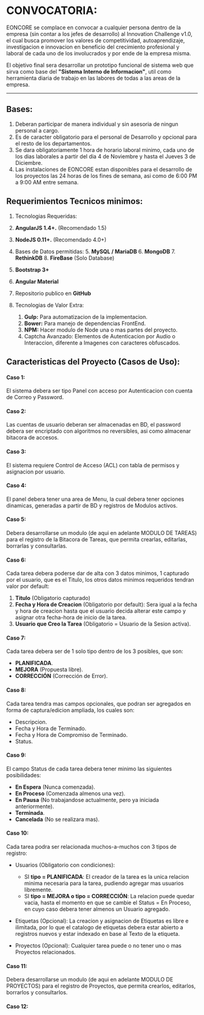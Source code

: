 # CONVOCATORIA:

EONCORE se complace en convocar a cualquier persona dentro de la empresa (sin contar a los jefes de desarrollo) al Innovation Challenge v1.0, el cual busca promover los valores de competitividad, autoaprendizaje, investigacion e innovacion en beneficio del crecimiento profesional y laboral de cada uno de los involucrados y por ende de la empresa misma.

El objetivo final sera desarrollar un prototipo funcional de sistema web que sirva como base del **"Sistema Interno de Informacion"**, util como herramienta diaria de trabajo en las labores de todas a las areas de la empresa.

---

## Bases:

1. Deberan participar de manera individual y sin asesoria de ningun personal a cargo.
2. Es de caracter obligatorio para el personal de Desarrollo y opcional para el resto de los departamentos.
3. Se dara obligatoriamente 1 hora de horario laboral minimo, cada uno de los dias laborales a partir del dia 4 de Noviembre y hasta el Jueves 3 de Diciembre.
4. Las instalaciones de EONCORE estan disponibles para el desarrollo de los proyectos las 24 horas de los fines de semana, asi como de 6:00 PM a 9:00 AM entre semana.


## Requerimientos Tecnicos minimos:

 1. Tecnologias Requeridas:
   2. **AngularJS 1.4+.** (Recomendado 1.5)
   3. **NodeJS	0.11+.** (Recomendado 4.0+)
   4. Bases de Datos permitidas:
     5. **MySQL / MariaDB**
     6. **MongoDB**
     7. **RethinkDB**
     8. **FireBase** (Solo Database)
   5. **Bootstrap 3+**
   6. **Angular Material**
   7. Repositorio publico en **GitHub**

 2. Tecnologias de Valor Extra:
     1. **Gulp:** Para automatizacion de la implementacion.
     2. **Bower:** Para manejo de dependencias FrontEnd.
     3. **NPM:** Hacer modulo de Node una o mas partes del proyecto.
     4. Captcha Avanzado: Elementos de Autenticacion por Audio o Interaccion, diferente a Imagenes con caracteres obfuscados. 

## Caracteristicas del Proyecto (Casos de Uso):

####  Caso 1:
El sistema debera ser tipo Panel con acceso por Autenticacion con cuenta de Correo y Password.

####  Caso 2:
Las cuentas de usuario deberan ser almacenadas en BD, el password debera ser encriptado con algoritmos no reversibles, asi como almacenar bitacora de accesos.
	
####  Caso 3:
El sistema requiere Control de Acceso (ACL) con tabla de permisos y asignacion por usuario.
	
####  Caso 4:
El panel debera tener una area de Menu, la cual debera tener opciones dinamicas, generadas a partir de BD y registros de Modulos activos.

####  Caso 5:
Debera desarrollarse un modulo (de aqui en adelante MODULO DE TAREAS) para el registro de la Bitacora de Tareas, que permita crearlas, editarlas, borrarlas y consultarlas. 

####  Caso 6: 
Cada tarea debera poderse dar de alta con 3 datos minimos, 1 capturado por el usuario, que es el Titulo, los otros datos minimos requeridos tendran valor por default:

 1. **Titulo** (Obligatorio capturado)
 2. **Fecha y Hora de Creacion** (Obligatorio por default): Sera igual a la fecha y hora de creacion hasta que el usuario decida alterar este campo y asignar otra fecha-hora de inicio de la tarea.
 3. **Usuario que Creo la Tarea** (Obligatorio = Usuario de la Sesion activa).

####	Caso 7:
Cada tarea debera ser de 1 solo tipo dentro de los 3 posibles, que son:
 - **PLANIFICADA**.
 - **MEJORA** (Propuesta libre).
 - **CORRECCIÓN** (Corrección de Error).

#### 	Caso 8:
Cada tarea tendra mas campos opcionales, que podran ser agregados en forma de captura/edicion ampliada, los cuales son:
 - Descripcion.
 - Fecha y Hora de Terminado.
 - Fecha y Hora de Compromiso de Terminado.
 - Status.
	
#### 	Caso 9:
El campo Status de cada tarea debera tener minimo las siguientes posibilidades:
 - **En Espera** (Nunca comenzada).
 - **En Proceso** (Comenzada almenos una vez).
 - **En Pausa** (No trabajandose actualmente, pero ya iniciada anteriormente).
 - **Terminada**.
 - **Cancelada** (No se realizara mas).
		
#### 	Caso 10:
Cada tarea podra ser relacionada muchos-a-muchos con 3 tipos de registro:
 - Usuarios (Obligatorio con condiciones): 
	 * SI **tipo = PLANIFICADA**: El creador de la tarea es la unica relacion minima necesaria para la tarea, pudiendo agregar mas usuarios libremente.
	 * SI **tipo = MEJORA o tipo = CORRECCIÓN**: La relacion puede quedar vacia, hasta el momento en que se cambie el Status = En Proceso, en cuyo caso debera tener almenos un Usuario agregado.

 - Etiquetas (Opcional): La creacion y asignacion de Etiquetas es libre e ilimitada, por lo que el catalogo de etiquetas debera estar abierto a registros nuevos y estar indexado en base al Texto de la etiqueta.
			
 - Proyectos (Opcional): Cualquier tarea puede o no tener uno o mas Proyectos relacionados.

#### 	Caso 11:
Debera desarrollarse un modulo (de aqui en adelante MODULO DE PROYECTOS) para el registro de Proyectos, que permita crearlos, editarlos, borrarlos y consultarlos.

#### 	Caso 12:



